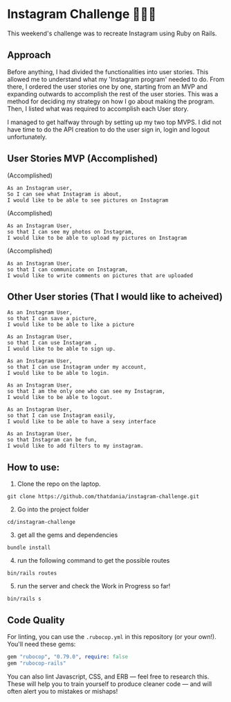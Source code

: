 Instagram Challenge 📸🙆🏻
===================

This weekend's challenge was to recreate Instagram using Ruby on Rails.

## Approach

Before anything, I had divided the functionalities into user stories. This allowed me to
understand what my 'Instagram program' needed to do. From there, I ordered the user stories
one by one, starting from an MVP and expanding outwards to accomplish the rest of the user
stories. This was a method for deciding my strategy on how I go about making the program.
Then, I listed what was required to accomplish each User story.

I managed to get halfway through by setting up my two top MVPS. I did not have time
to do the API creation to do the user sign in, login and logout unfortunately. 

## User Stories MVP (Accomplished)

(Accomplished)
```
As an Instagram user,
So I can see what Instagram is about,
I would like to be able to see pictures on Instagram
```
(Accomplished)
```
As an Instagram User,
so that I can see my photos on Instagram,
I would like to be able to upload my pictures on Instagram
```
(Accomplished)
```
As an Instagram User,
so that I can communicate on Instagram,
I would like to write comments on pictures that are uploaded
```

## Other User stories (That I would like to acheived) 

```
As an Instagram User,
so that I can save a picture,
I would like to be able to like a picture
```

```
As an Instagram User,
so that I can use Instagram ,
I would like to be able to sign up.
```
```
As an Instagram User,
so that I can use Instagram under my account,
I would like to be able to login.
```

```
As an Instagram User,
so that I am the only one who can see my Instagram,
I would like to be able to logout.
```

```
As an Instagram User,
so that I can use Instagram easily,
I would like to be able to have a sexy interface
```

```
As an Instagram User,
so that Instagram can be fun,
I would like to add filters to my instagram.
```

## How to use:

1. Clone the repo on the laptop. 
```
git clone https://github.com/thatdania/instagram-challenge.git
```

2. Go into the project folder
```
cd/instagram-challenge
```

3. get all the gems and dependencies 
```
bundle install 
```

4. run the following command to get the possible routes  
```
bin/rails routes 
```

5. run the server and check the Work in Progress so far!
```
bin/rails s
```


## Code Quality

For linting, you can use the `.rubocop.yml` in this repository (or your own!).
You'll need these gems:

```ruby
gem "rubocop", "0.79.0", require: false
gem "rubocop-rails"
```

You can also lint Javascript, CSS, and ERB — feel free to research this. These
will help you to train yourself to produce cleaner code — and will often alert
you to mistakes or mishaps!
